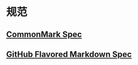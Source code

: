 # 规范

## [CommonMark Spec](https://spec.commonmark.org/)

## [GitHub Flavored Markdown Spec](https://github.github.com/gfm/)
